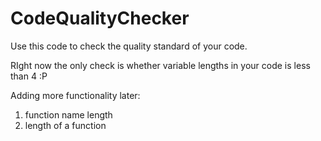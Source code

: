 # CodeQualityChecker

Use this code to check the quality standard of your code.

RIght now the only check is whether variable lengths in your code is less than 4 :P

Adding more functionality later:
  1. function name length
  2. length of a function
